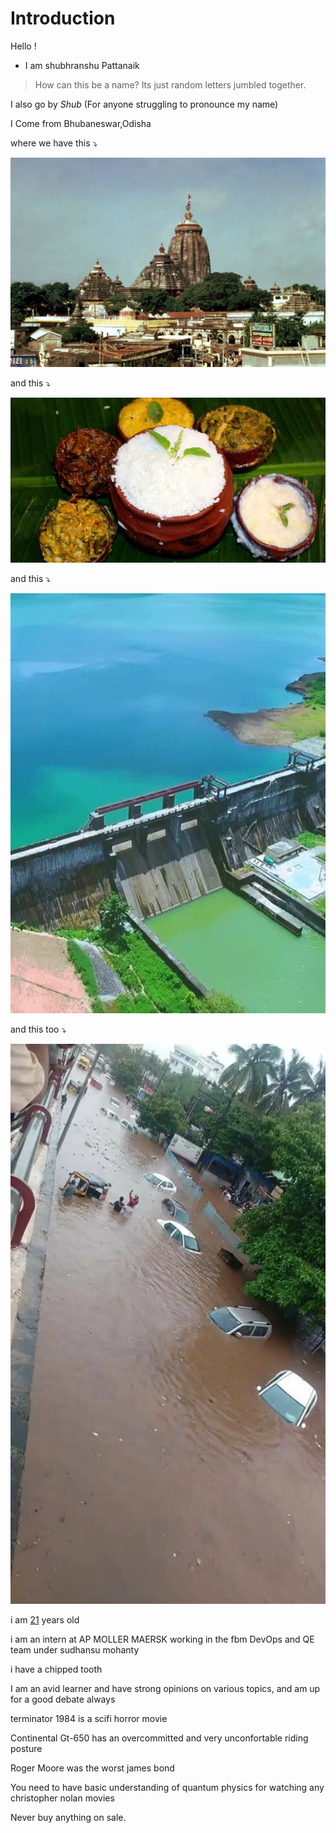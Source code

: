 # Introduction

Hello !

* I am shubhranshu Pattanaik 

> How can this be a name? Its just random letters jumbled together.

I also go by *Shub* (For anyone struggling to pronounce my name)

I Come from Bhubaneswar,Odisha

where we have this :arrow_heading_down:

![alt text][1]

and this :arrow_heading_down:

![alt text][2]

and this :arrow_heading_down:


![alt text][3]

and this too :arrow_heading_down:

![alt text][4]

[1]: ./images/Puri-Odisha-temple-India-background-Jagannatha.webp "O1"
[2]: ./images/Abhada.jpg "o2"
[3]: ./images/Hirakud-Dam-1.png "03"
[4]: ./images/36442626_2115263685394037_4487199930405879808_n.webp "04"

i am [21](https://you.regettingold.com/26/12/2001/) years old

i am an intern at AP MOLLER MAERSK working in the fbm DevOps and QE team under sudhansu mohanty

i have a chipped tooth

I am an avid learner and have strong opinions on various topics, and am up for a good debate always

terminator 1984 is a scifi horror movie

Continental Gt-650 has an overcommitted and very unconfortable riding posture

Roger Moore was the worst james bond 

You need to have basic understanding of quantum physics for watching any christopher nolan movies

Never buy anything on sale.

